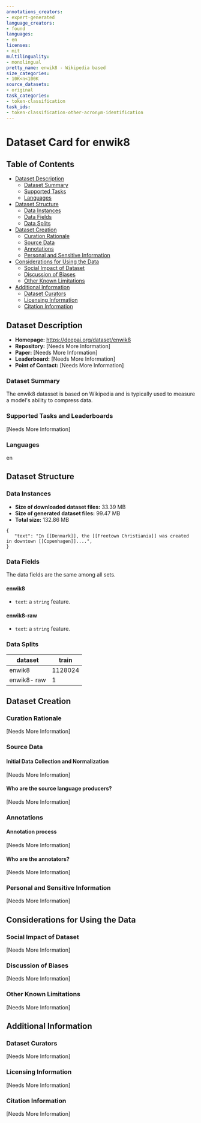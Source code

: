 ```yaml
---
annotations_creators:
- expert-generated
language_creators:
- found
languages:
- en
licenses:
- mit
multilinguality:
- monolingual
pretty_name: enwik8 - Wikipedia based
size_categories:
- 10K<n<100K
source_datasets:
- original
task_categories:
- token-classification
task_ids:
- token-classification-other-acronym-identification
---
```


# Dataset Card for enwik8

## Table of Contents
- [Dataset Description](#dataset-description)
  - [Dataset Summary](#dataset-summary)
  - [Supported Tasks](#supported-tasks-and-leaderboards)
  - [Languages](#languages)
- [Dataset Structure](#dataset-structure)
  - [Data Instances](#data-instances)
  - [Data Fields](#data-instances)
  - [Data Splits](#data-instances)
- [Dataset Creation](#dataset-creation)
  - [Curation Rationale](#curation-rationale)
  - [Source Data](#source-data)
  - [Annotations](#annotations)
  - [Personal and Sensitive Information](#personal-and-sensitive-information)
- [Considerations for Using the Data](#considerations-for-using-the-data)
  - [Social Impact of Dataset](#social-impact-of-dataset)
  - [Discussion of Biases](#discussion-of-biases)
  - [Other Known Limitations](#other-known-limitations)
- [Additional Information](#additional-information)
  - [Dataset Curators](#dataset-curators)
  - [Licensing Information](#licensing-information)
  - [Citation Information](#citation-information)

## Dataset Description

- **Homepage:** https://deepai.org/dataset/enwik8
- **Repository:** [Needs More Information]
- **Paper:** [Needs More Information]
- **Leaderboard:** [Needs More Information]
- **Point of Contact:** [Needs More Information]

### Dataset Summary

The enwik8 datasset is based on Wikipedia and is typically used to measure a model's ability to compress data.

### Supported Tasks and Leaderboards

[Needs More Information]

### Languages

en

## Dataset Structure

### Data Instances

- **Size of downloaded dataset files:** 33.39 MB
- **Size of generated dataset files:** 99.47 MB
- **Total size:** 132.86 MB

```
{
   "text": "In [[Denmark]], the [[Freetown Christiania]] was created in downtown [[Copenhagen]]....",
}
```

### Data Fields

The data fields are the same among all sets.

#### enwik8

- `text`: a `string` feature.

#### enwik8-raw

- `text`: a `string` feature.

### Data Splits

| dataset     | train   |
| ---         | ---     |
| enwik8      | 1128024	|
| enwik8- raw | 1       |

## Dataset Creation

### Curation Rationale

[Needs More Information]

### Source Data

#### Initial Data Collection and Normalization

[Needs More Information]

#### Who are the source language producers?

[Needs More Information]

### Annotations

#### Annotation process

[Needs More Information]

#### Who are the annotators?

[Needs More Information]

### Personal and Sensitive Information

[Needs More Information]

## Considerations for Using the Data

### Social Impact of Dataset

[Needs More Information]

### Discussion of Biases

[Needs More Information]

### Other Known Limitations

[Needs More Information]

## Additional Information

### Dataset Curators

[Needs More Information]

### Licensing Information

[Needs More Information]

### Citation Information

[Needs More Information]

